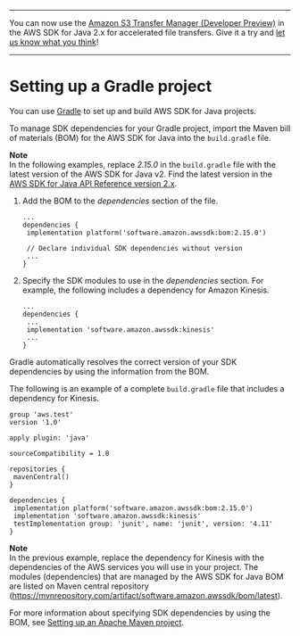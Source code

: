 --------

You can now use the [Amazon S3 Transfer Manager \(Developer Preview\)](https://bit.ly/2WQebiP) in the AWS SDK for Java 2\.x for accelerated file transfers\. Give it a try and [let us know what you think](https://bit.ly/3zT1YYM)\!

--------

# Setting up a Gradle project<a name="setup-project-gradle"></a>

You can use [Gradle](https://gradle.org/) to set up and build AWS SDK for Java projects\.

To manage SDK dependencies for your Gradle project, import the Maven bill of materials \(BOM\) for the AWS SDK for Java into the `build.gradle` file\.

**Note**  
In the following examples, replace *2\.15\.0* in the `build.gradle` file with the latest version of the AWS SDK for Java v2\. Find the latest version in the [AWS SDK for Java API Reference version 2\.x](http://docs.aws.amazon.com/sdk-for-java/latest/reference/)\.

1. Add the BOM to the *dependencies* section of the file\.

   ```
   ...
   dependencies {
    implementation platform('software.amazon.awssdk:bom:2.15.0')
   
    // Declare individual SDK dependencies without version
    ...
   }
   ```

1. Specify the SDK modules to use in the *dependencies* section\. For example, the following includes a dependency for Amazon Kinesis\.

   ```
   ...
   dependencies {
    ...
    implementation 'software.amazon.awssdk:kinesis'
    ...
   }
   ```

Gradle automatically resolves the correct version of your SDK dependencies by using the information from the BOM\.

The following is an example of a complete `build.gradle` file that includes a dependency for Kinesis\.

```
group 'aws.test'
version '1.0'

apply plugin: 'java'

sourceCompatibility = 1.8

repositories {
 mavenCentral()
}

dependencies {
 implementation platform('software.amazon.awssdk:bom:2.15.0')
 implementation 'software.amazon.awssdk:kinesis'
 testImplementation group: 'junit', name: 'junit', version: '4.11'
}
```

**Note**  
In the previous example, replace the dependency for Kinesis with the dependencies of the AWS services you will use in your project\. The modules \(dependencies\) that are managed by the AWS SDK for Java BOM are listed on Maven central repository \([https://mvnrepository\.com/artifact/software\.amazon\.awssdk/bom/latest](https://mvnrepository.com/artifact/software.amazon.awssdk/bom/latest)\)\.

For more information about specifying SDK dependencies by using the BOM, see [Setting up an Apache Maven project](setup-project-maven.md)\.